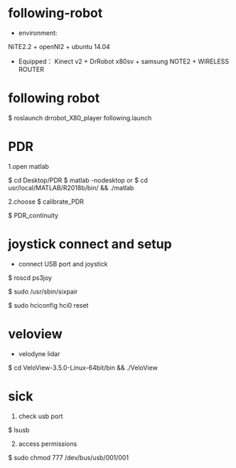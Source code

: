 # following-robot

- environment:

NiTE2.2 + openNI2 + ubuntu 14.04

- Equipped：
Kinect v2 + DrRobot x80sv + samsung NOTE2 + WIRELESS ROUTER

# following robot

$ roslaunch drrobot_X80_player following.launch


# PDR

1.open matlab

$ cd Desktop/PDR
$ matlab -nodesktop
or
$ cd usr/local/MATLAB/R2018b/bin/ && ./matlab

2.choose 
$ calibrate_PDR

$ PDR_continuity


# joystick connect and setup
- connect USB port and joystick

$ roscd ps3joy

$ sudo /usr/sbin/sixpair

$ sudo hciconfig hci0 reset



# veloview

- velodyne lidar


$ cd VeloView-3.5.0-Linux-64bit/bin && ./VeloView




# sick

1. check usb port


$ lsusb

2. access permissions


$ sudo chmod 777 /dev/bus/usb/001/001
